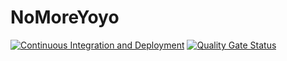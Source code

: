 # NoMoreYoyo

[![Continuous Integration and Deployment](https://github.com/JaskierDan/NoMoreYoyo/actions/workflows/ci-cd.yaml/badge.svg?branch=main)](https://github.com/JaskierDan/NoMoreYoyo/actions/workflows/ci-cd.yaml)
[![Quality Gate Status](https://sonarcloud.io/api/project_badges/measure?project=JaskierDan_NoMoreYoyo&metric=alert_status)](https://sonarcloud.io/summary/new_code?id=JaskierDan_NoMoreYoyo)